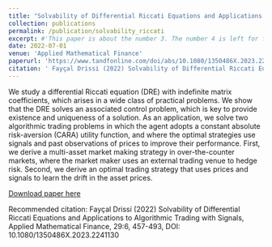 ```yaml
---
title: "Solvability of Differential Riccati Equations and Applications to Algorithmic Trading with Signals"
collection: publications
permalink: /publication/solvability_riccati
excerpt: #'This paper is about the number 3. The number 4 is left for future work.'
date: 2022-07-01
venue: 'Applied Mathematical Finance'
paperurl: 'https://www.tandfonline.com/doi/abs/10.1080/1350486X.2023.2241130'
citation: ' Fayçal Drissi (2022) Solvability of Differential Riccati Equations and Applications to Algorithmic Trading with Signals, Applied Mathematical Finance, 29:6, 457-493, DOI: 10.1080/1350486X.2023.2241130 '
---
```


We study a differential Riccati equation (DRE) with indefinite matrix coefficients, which arises in a wide class of practical problems. We show that the DRE solves an associated control problem, which is key to provide existence and uniqueness of a solution. As an application, we solve two algorithmic trading problems in which the agent adopts a constant absolute risk-aversion (CARA) utility function, and where the optimal strategies use signals and past observations of prices to improve their performance. First, we derive a multi-asset market making strategy in over-the-counter markets, where the market maker uses an external trading venue to hedge risk. Second, we derive an optimal trading strategy that uses prices and signals to learn the drift in the asset prices. 

[Download paper here](https://papers.ssrn.com/sol3/papers.cfm?abstract_id=4308008)

Recommended citation:  Fayçal Drissi (2022) Solvability of Differential Riccati Equations and Applications to Algorithmic Trading with Signals, Applied Mathematical Finance, 29:6, 457-493, DOI: 10.1080/1350486X.2023.2241130 
